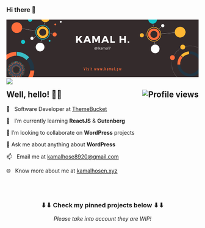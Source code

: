### Hi there 👋

<!--
**ikamal7/ikamal7** is a ✨ _special_ ✨ repository because its `README.md` (this file) appears on your GitHub profile.

Here are some ideas to get you started:

- 🔭 I’m currently working on ...
- 🌱 I’m currently learning ...
- 👯 I’m looking to collaborate on ...
- 🤔 I’m looking for help with ...
- 💬 Ask me about ...
- 📫 How to reach me: ...
- 😄 Pronouns: ...
- ⚡ Fun fact: ...
-->

<!--
**ikamal7/ikamal7** is a ✨ _special_ ✨ repository because its `README.md` (this file) appears on your GitHub profile.
-->

<img src="/img/Kamal-H.png">

<img align="left" src="https://github-readme-stats.vercel.app/api?username=ikama7&show_icons=true&hide_border=true&&count_private=true&theme=tokyonight" />

<h2>
	Well, hello! 👋🏻 <img align="right" src="https://gpvc.arturio.dev/ikamal7" alt="Profile views">
</h2>

💼&nbsp;&nbsp;&nbsp;Software Developer at <a href="https://themebucket.net/">ThemeBucket</a>

🌱&nbsp;&nbsp;&nbsp;I’m currently learning **ReactJS** & **Gutenberg**

👯 I’m looking to collaborate on **WordPress** projects

💬 Ask me about anything about **WordPress**

📫&nbsp;&nbsp;&nbsp;Email me at kamalhose8920@gmail.com

🌐&nbsp;&nbsp;&nbsp;Know more about me at <a href="https://kamalhosen.xyz/" target="_blank">kamalhosen.xyz</a>

<br>
<br>

<h3 align="center">
	⬇⬇ Check my pinned projects below ⬇⬇
</h3>
<p align="center">
	<i>Please take into account they are WIP!<i>
</p>

